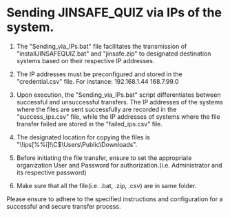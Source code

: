 # Sending JINSAFE_QUIZ via IPs of the system.

1. The "Sending_via_IPs.bat" file facilitates the transmission of "installJINSAFEQUIZ.bat" and "jinsafe.zip" to designated destination systems based on their respective IP addresses.

2. The IP addresses must be preconfigured and stored in the "credential.csv" file. For instance: 192.168.1.44
                                                                                                 168.7.99.0

4. Upon execution, the "Sending_via_IPs.bat" script differentiates between successful and unsuccessful transfers. The IP addresses of the systems where the files are sent successfully are recorded in the "success_ips.csv" file, while the IP addresses of systems where the file transfer failed are stored in the "failed_ips.csv" file.

5. The designated location for copying the files is "\\!ips[%%i]!\C$\Users\Public\Downloads".

6. Before initiating the file transfer, ensure to set the appropriate organization User and Password for authorization.(i.e. Administrator and its respective password)

7. Make sure that all the file(i.e. .bat, .zip, .csv) are in same folder. 

Please ensure to adhere to the specified instructions and configuration for a successful and secure transfer process.
